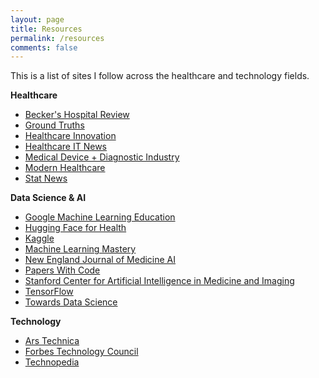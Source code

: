 ```yaml
---
layout: page
title: Resources
permalink: /resources
comments: false
---
```


<div class="row justify-content-between">
<div class="col-md-8 pr-5">

<p>This is a list of sites I follow across the healthcare and technology fields.</p>

<p>
<b>Healthcare</b>
<ul>
<li><a href="https://www.beckershospitalreview.com/">Becker's Hospital Review</a></li>
<li><a href="https://erictopol.substack.com/">Ground Truths</a></li>
<li><a href="https://www.hcinnovationgroup.com/">Healthcare Innovation</a></li>
<li><a href="https://www.healthcareitnews.com/">Healthcare IT News</a></li>
<li><a href="https://www.mddionline.com/">Medical Device + Diagnostic Industry</a></li>
<li><a href="https://www.modernhealthcare.com/">Modern Healthcare</a></li>
<li><a href="https://www.statnews.com/">Stat News</a></li>
</ul>
</p>

<p>
<b>Data Science & AI</b>
<ul>
<li><a href="https://developers.google.com/machine-learning">Google Machine Learning Education</a></li>
<li><a href="https://huggingface.co/hf4h">Hugging Face for Health</a></li>
<li><a href="https://www.kaggle.com/search?q=healthcare">Kaggle</a></li>
<li><a href="https://machinelearningmastery.com/">Machine Learning Mastery</a></li>
<li><a href="https://ai.nejm.org/">New England Journal of Medicine AI</a></li>
<li><a href="https://paperswithcode.com/search?q_meta=&q_type=&q=healthcare">Papers With Code</a></li>
<li><a href="https://www.youtube.com/c/stanfordaimi">Stanford Center for Artificial Intelligence in Medicine and Imaging 
<li><a href="https://www.tensorflow.org/">TensorFlow</a></li>
<li><a href="https://towardsdatascience.com/">Towards Data Science</a></li>
</ul>
</p>

<p>
<b>Technology</b>
<ul>
<li><a href="https://arstechnica.com/information-technology/">Ars Technica</a></li>
<li><a href="https://www.forbes.com/sites/forbestechcouncil">Forbes Technology Council</a></li>
<li><a href="https://www.techopedia.com/">Technopedia</a></li>
</ul>
</p>

<!--
<p>Have a resource you would like to recommend? Feel free to leave a comment below.</p>
-->

</div>

<div class="col-md-4">

<div class="sticky-top sticky-top-80">
<!--
<h5>Buy me a coffee</h5>
-->
<!--
<p>Thank you for your support! Your donation helps me to maintain and improve <a target="_blank" href="https://github.com/wowthemesnet/mediumish-theme-jekyll">Mediumish <i class="fab fa-github"></i></a>.</p>
-->
<!--
<a target="_blank" href="https://www.wowthemes.net/donate/" class="btn btn-danger">Buy me a coffee</a> <a target="_blank" href="https://bootstrapstarter.com/bootstrap-templates/template-mediumish-bootstrap-jekyll/" class="btn btn-warning">Documentation</a>
-->
</div>
</div>
</div>
